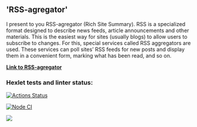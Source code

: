 ## 'RSS-agregator'
I present to you RSS-agregator (Rich Site Summary).
RSS is a specialized format designed to describe news feeds, article announcements and other materials. This is the easiest way for sites (usually blogs) to allow users to subscribe to changes. For this, special services called RSS aggregators are used. These services can poll sites’ RSS feeds for new posts and display them in a convenient form, marking what has been read, and so on.

**[Link to RSS-agregator](https://frontend-project-11-rjqi245or-canekg.vercel.app)**

### Hexlet tests and linter status:

[![Actions Status](https://github.com/canekg/frontend-project-11/workflows/hexlet-check/badge.svg)](https://github.com/canekg/frontend-project-11/actions)

[![Node CI](https://github.com/canekg/frontend-project-11/actions/workflows/nodejs.yml/badge.svg)](https://github.com/canekg/frontend-project-11/actions/workflows/nodejs.yml)

<a href="https://codeclimate.com/github/canekg/frontend-project-11/maintainability"><img src="https://api.codeclimate.com/v1/badges/a33b2282189c930342f6/maintainability" /></a>
